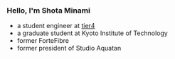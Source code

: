 ### Hello, I'm Shota Minami

- a student engineer at [tier4](https://github.com/tier4)
- a graduate student at Kyoto Institute of Technology
- former ForteFibre
- former president of Studio Aquatan
